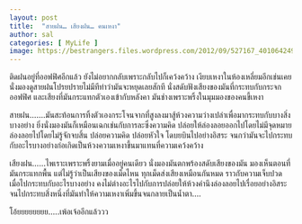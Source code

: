 ```yaml
---
layout: post
title:  "สายฝน… เสียงฝน… คนเหงา"
author: sal
categories: [ MyLife ]
image: https://bestrangers.files.wordpress.com/2012/09/527167_4010642496941_941999808_n.jpg
---
```


ติดฝนอยู่ที่ออฟฟิศอีกแล้ว ยังไม่อยากกลับเพราะกลับไปก็เคว้งคว้าง เงียบเหงาในห้องเหลี่ยมอีกเช่นเคย นั่งมองดูสายฝนโปรยปรายไม่มีทีท่าว่ามันจะหยุดเลยสักที นั่งสดับฟังเสียงของมันที่กระทบกับกระจกออฟฟิศ และเสียงที่มันกระแทกตัวเองเข้ากับหลังคา มันช่างเพราะพริ้งในมุมมองของคนขี้เหงา

สายฝน…….มันสะท้อนการทิ้งตัวเองกระโจนจากที่สูงลงมาสู้ห้วงความว่างเปล่าเพื่อมากระทบกับบางสิ่งบางอย่าง ยิ่งนั่งมองมันก็เหมือนเฉกเช่นกับการละซึ่งความคิด ปล่อยให้ล่องลอยออกไปโดยไม่มีจุดหมายล่องลอยไปโดยไม่รู้จักจบสิ้น ปล่อยความคิด ปล่อยหัวใจ โดบยบินไปอย่างอิสระ จนกว่ามันจะไปกระทบกับอะไรบางอย่างก่อเกิดเป็นห้วงความเหงาขึ้นมาแทนที่ความเคว้งคว้าง

เสียงฝน……ไพเราะเพราะพริ้งยามเมื่ออยู่คนเดียว นั่งมองมันตกพร้องสดับเสียงของมัน มองเห็นตอนที่มันกระแทกพื้น แต่ไม่รู้ว่าเป็นเสียงของเม็ดไหน ทุกเม็ดส่งเสียงเหมือนกันหมด ราวกับความเจ็บปวดเมื่อไปกระทบกับอะไรบางอย่าง คงไม่ต่างอะไรไปกับการปล่อยให้ห้วงคำนึงล่องลอยไปเรื่อยอย่างอิสระจนไปกระทบสิ่งหนึ่งที่มันทำให้ความเหงาเพิ่มขึ้นจนกลายเป็นน้ำตา….

โอ้ยยยยยยยย…..เพ้อเจ้ออีกแล้ววว

